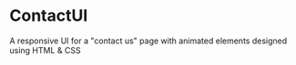 # ContactUI
A responsive UI for a "contact us" page with animated elements designed using HTML &amp; CSS
